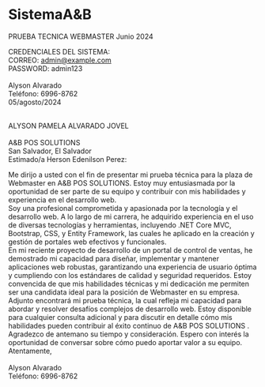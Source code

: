 # SistemaA&B

PRUEBA TECNICA
WEBMASTER
Junio 2024


CREDENCIALES DEL SISTEMA: <br>
  CORREO: admin@example.com <br>
  PASSWORD: admin123 <br><br>
Alyson Alvarado<br>
Teléfono: 6996-8762<br>
05/agosto/2024<br><br>

ALYSON PAMELA ALVARADO JOVEL<br><br>
A&B POS SOLUTIONS<br>
San Salvador, El Salvador<br>
Estimado/a Herson Edenilson Perez:<br>

Me dirijo a usted con el fin de presentar mi prueba técnica para la plaza de Webmaster en A&B POS SOLUTIONS. Estoy muy entusiasmada por la oportunidad de ser parte de su equipo y contribuir con mis habilidades y experiencia en el desarrollo web.
<br>
Soy una profesional comprometida y apasionada por la tecnología y el desarrollo web. A lo largo de mi carrera, he adquirido experiencia en el uso de diversas tecnologías y herramientas, incluyendo .NET Core MVC, Bootstrap, CSS, y Entity Framework, las cuales he aplicado en la creación y gestión de portales web efectivos y funcionales.
<br>
En mi reciente proyecto de desarrollo de un portal de control de ventas, he demostrado mi capacidad para diseñar, implementar y mantener aplicaciones web robustas, garantizando una experiencia de usuario óptima y cumpliendo con los estándares de calidad y seguridad requeridos. Estoy convencida de que mis habilidades técnicas y mi dedicación me permiten ser una candidata ideal para la posición de Webmaster en su empresa.
<br>
Adjunto encontrará mi prueba técnica, la cual refleja mi capacidad para abordar y resolver desafíos complejos de desarrollo web. Estoy disponible para cualquier consulta adicional y para discutir en detalle cómo mis habilidades pueden contribuir al éxito continuo de A&B POS SOLUTIONS .
<br>
Agradezco de antemano su tiempo y consideración. Espero con interés la oportunidad de conversar sobre cómo puedo aportar valor a su equipo.
<br>
Atentamente,
<br><br>
Alyson Alvarado<br>
Teléfono: 6996-8762
